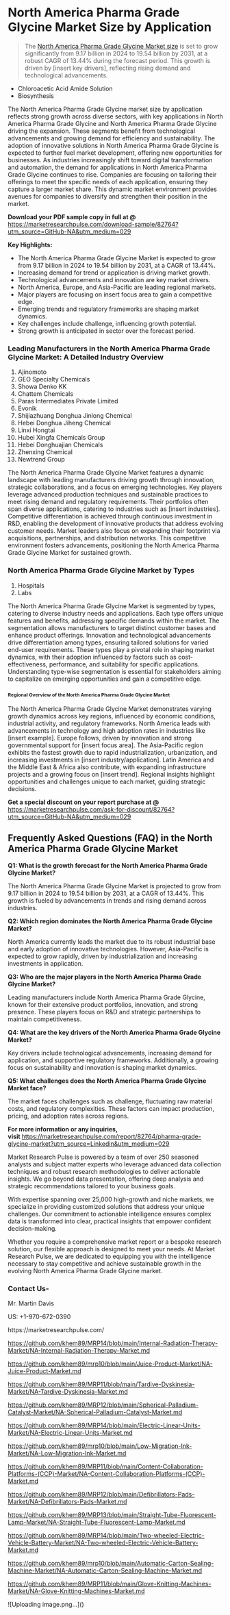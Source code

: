 <h1>North America Pharma Grade Glycine Market&nbsp;Size by Application</h1><blockquote><p>The <a href="https://marketresearchpulse.com/download-sample/82764?utm_source=GitHub-NA&amp;utm_medium=029">North America Pharma Grade Glycine Market size</a> is set to grow significantly from 9.17 billion in 2024 to 19.54 billion by 2031, at a robust CAGR of 13.44% during the forecast period. This growth is driven by [insert key drivers], reflecting rising demand and technological advancements.</p></blockquote><ul><li>Chloroacetic Acid Amide Solution<li> Biosynthesis</li></ul><p>The North America Pharma Grade Glycine market size by application reflects strong growth across diverse sectors, with key applications in North America Pharma Grade Glycine and North America Pharma Grade Glycine driving the expansion. These segments benefit from technological advancements and growing demand for efficiency and sustainability. The adoption of innovative solutions in North America Pharma Grade Glycine is expected to further fuel market development, offering new opportunities for businesses. As industries increasingly shift toward digital transformation and automation, the demand for applications in North America Pharma Grade Glycine continues to rise. Companies are focusing on tailoring their offerings to meet the specific needs of each application, ensuring they capture a larger market share. This dynamic market environment provides avenues for companies to diversify and strengthen their position in the market.</p><p><strong>Download your PDF sample copy in full at @ </strong><a href="https://marketresearchpulse.com/download-sample/82764?utm_source=GitHub-NA&amp;utm_medium=029">https://marketresearchpulse.com/download-sample/82764?utm_source=GitHub-NA&amp;utm_medium=029</a></p><p><strong>Key Highlights: </strong></p><ul><li>The North America Pharma Grade Glycine Market is expected to grow from 9.17 billion in 2024 to 19.54 billion by 2031, at a CAGR of 13.44%.</li><li>Increasing demand for trend or application is driving market growth.</li><li>Technological advancements and innovation are key market drivers.</li><li>North America, Europe, and Asia-Pacific are leading regional markets.</li><li>Major players are focusing on insert focus area to gain a competitive edge.</li><li>Emerging trends and regulatory frameworks are shaping market dynamics.</li><li>Key challenges include challenge, influencing growth potential.</li><li>Strong growth is anticipated in sector over the forecast period.</li></ul><h3>Leading Manufacturers in the North America Pharma Grade Glycine Market: A Detailed Industry Overview</h3><ol><li>Ajinomoto</li><li>GEO Specialty Chemicals</li><li>Showa Denko KK</li><li>Chattem Chemicals</li><li>Paras Intermediates Private Limited</li><li>Evonik</li><li>Shijiazhuang Donghua Jinlong Chemical</li><li>Hebei Donghua Jiheng Chemical</li><li>Linxi Hongtai</li><li>Hubei Xingfa Chemicals Group</li><li>Hebei Donghuajian Chemicals</li><li>Zhenxing Chemical</li><li>Newtrend Group</li></ol><div class="flex max-w-full flex-col flex-grow"><div class="min-h-8 text-message flex w-full flex-col items-end gap-2 whitespace-normal break-words [.text-message+&amp;]:mt-5" dir="auto" data-message-author-role="assistant" data-message-id="fd8432e4-4910-450d-b182-61b7bfb0a01f" data-message-model-slug="gpt-4o"><div class="flex w-full flex-col gap-1 empty:hidden first:pt-[3px]"><div class="markdown prose w-full break-words dark:prose-invert light"><p>The North America Pharma Grade Glycine Market features a dynamic landscape with leading manufacturers driving growth through innovation, strategic collaborations, and a focus on emerging technologies. Key players leverage advanced production techniques and sustainable practices to meet rising demand and regulatory requirements. Their portfolios often span diverse applications, catering to industries such as [insert industries]. Competitive differentiation is achieved through continuous investment in R&amp;D, enabling the development of innovative products that address evolving customer needs. Market leaders also focus on expanding their footprint via acquisitions, partnerships, and distribution networks. This competitive environment fosters advancements, positioning the North America Pharma Grade Glycine Market for sustained growth.</p></div></div></div></div><h3>North America Pharma Grade Glycine Market by Types</h3><ol><li>Hospitals<li> Labs</li></ol><div class="flex max-w-full flex-col flex-grow"><div class="min-h-8 text-message flex w-full flex-col items-end gap-2 whitespace-normal break-words [.text-message+&amp;]:mt-5" dir="auto" data-message-author-role="assistant" data-message-id="084470be-0bb7-4664-bddf-5156b4f41249" data-message-model-slug="gpt-4o-mini"><div class="flex w-full flex-col gap-1 empty:hidden first:pt-[3px]"><div class="markdown prose w-full break-words dark:prose-invert light"><p>The North America Pharma Grade Glycine Market is segmented by types, catering to diverse industry needs and applications. Each type offers unique features and benefits, addressing specific demands within the market. The segmentation allows manufacturers to target distinct customer bases and enhance product offerings. Innovation and technological advancements drive differentiation among types, ensuring tailored solutions for varied end-user requirements. These types play a pivotal role in shaping market dynamics, with their adoption influenced by factors such as cost-effectiveness, performance, and suitability for specific applications. Understanding type-wise segmentation is essential for stakeholders aiming to capitalize on emerging opportunities and gain a competitive edge.</p></div></div></div></div><h3><span style="font-size: 11px;">Regional Overview of the North America Pharma Grade Glycine Market</span></h3><div class="flex max-w-full flex-col flex-grow"><div class="min-h-8 text-message flex w-full flex-col items-end gap-2 whitespace-normal break-words [.text-message+&amp;]:mt-5" dir="auto" data-message-author-role="assistant" data-message-id="e9038762-ce64-4e30-91c9-9bd413514231" data-message-model-slug="gpt-4o-mini"><div class="flex w-full flex-col gap-1 empty:hidden first:pt-[3px]"><div class="markdown prose w-full break-words dark:prose-invert light"><p>The North America Pharma Grade Glycine Market demonstrates varying growth dynamics across key regions, influenced by economic conditions, industrial activity, and regulatory frameworks. North America leads with advancements in technology and high adoption rates in industries like [insert example]. Europe follows, driven by innovation and strong governmental support for [insert focus area]. The Asia-Pacific region exhibits the fastest growth due to rapid industrialization, urbanization, and increasing investments in [insert industry/application]. Latin America and the Middle East &amp; Africa also contribute, with expanding infrastructure projects and a growing focus on [insert trend]. Regional insights highlight opportunities and challenges unique to each market, guiding strategic decisions.</p></div></div></div></div><p><strong>Get a special discount on your report purchase at @ </strong><a href="https://marketresearchpulse.com/ask-for-discount/82764?utm_source=GitHub-NA&amp;utm_medium=029">https://marketresearchpulse.com/ask-for-discount/82764?utm_source=GitHub-NA&amp;utm_medium=029</a></p><h2>Frequently Asked Questions (FAQ) in the North America Pharma Grade Glycine Market</h2><p><strong>Q1: What is the growth forecast for the North America Pharma Grade Glycine Market?</strong></p><p>The North America Pharma Grade Glycine Market is projected to grow from 9.17 billion in 2024 to 19.54 billion by 2031, at a CAGR of 13.44%. This growth is fueled by advancements in trends and rising demand across industries.</p><p><strong>Q2: Which region dominates the North America Pharma Grade Glycine Market?</strong></p><p>North America currently leads the market due to its robust industrial base and early adoption of innovative technologies. However, Asia-Pacific is expected to grow rapidly, driven by industrialization and increasing investments in application.</p><p><strong>Q3: Who are the major players in the North America Pharma Grade Glycine Market?</strong></p><p>Leading manufacturers include North America Pharma Grade Glycine, known for their extensive product portfolios, innovation, and strong presence. These players focus on R&amp;D and strategic partnerships to maintain competitiveness.</p><p><strong>Q4: What are the key drivers of the North America Pharma Grade Glycine Market?</strong></p><p>Key drivers include technological advancements, increasing demand for application, and supportive regulatory frameworks. Additionally, a growing focus on sustainability and innovation is shaping market dynamics.</p><p><strong>Q5: What challenges does the North America Pharma Grade Glycine Market face?</strong></p><p>The market faces challenges such as challenge, fluctuating raw material costs, and regulatory complexities. These factors can impact production, pricing, and adoption rates across regions.</p><p><strong>For more information or any inquiries, visit&nbsp;</strong><a href="https://marketresearchpulse.com/report/82764/pharma-grade-glycine-market?utm_source=Linkedin&utm_medium=029">https://marketresearchpulse.com/report/82764/pharma-grade-glycine-market?utm_source=Linkedin&utm_medium=029</a></p><p>Market Research Pulse is powered by a team of over 250 seasoned analysts and subject matter experts who leverage advanced data collection techniques and robust research methodologies to deliver actionable insights. We go beyond data presentation, offering deep analysis and strategic recommendations tailored to your business goals.</p><p>With expertise spanning over 25,000 high-growth and niche markets, we specialize in providing customized solutions that address your unique challenges. Our commitment to actionable intelligence ensures complex data is transformed into clear, practical insights that empower confident decision-making.</p><p>Whether you require a comprehensive market report or a bespoke research solution, our flexible approach is designed to meet your needs. At Market Research Pulse, we are dedicated to equipping you with the intelligence necessary to stay competitive and achieve sustainable growth in the evolving North America Pharma Grade Glycine market.</p><h3><strong>Contact Us-</strong></h3><p>Mr. Martin Davis</p><p>US: +1-970-672-0390</p><p>https://marketresearchpulse.com/</p><p><a href="https://github.com/khem89/MRP14/blob/main/Internal-Radiation-Therapy-Market/NA-Internal-Radiation-Therapy-Market.md">https://github.com/khem89/MRP14/blob/main/Internal-Radiation-Therapy-Market/NA-Internal-Radiation-Therapy-Market.md</a></p><p><a href="https://github.com/khem89/mrp10/blob/main/Juice-Product-Market/NA-Juice-Product-Market.md">https://github.com/khem89/mrp10/blob/main/Juice-Product-Market/NA-Juice-Product-Market.md</a></p><p><a href="https://github.com/khem89/MRP11/blob/main/Tardive-Dyskinesia-Market/NA-Tardive-Dyskinesia-Market.md">https://github.com/khem89/MRP11/blob/main/Tardive-Dyskinesia-Market/NA-Tardive-Dyskinesia-Market.md</a></p><p><a href="https://github.com/khem89/MRP12/blob/main/Spherical-Palladium-Catalyst-Market/NA-Spherical-Palladium-Catalyst-Market.md">https://github.com/khem89/MRP12/blob/main/Spherical-Palladium-Catalyst-Market/NA-Spherical-Palladium-Catalyst-Market.md</a></p><p><a href="https://github.com/khem89/MRP14/blob/main/Electric-Linear-Units-Market/NA-Electric-Linear-Units-Market.md">https://github.com/khem89/MRP14/blob/main/Electric-Linear-Units-Market/NA-Electric-Linear-Units-Market.md</a></p><p><a href="https://github.com/khem89/mrp10/blob/main/Low-Migration-Ink-Market/NA-Low-Migration-Ink-Market.md">https://github.com/khem89/mrp10/blob/main/Low-Migration-Ink-Market/NA-Low-Migration-Ink-Market.md</a></p><p><a href="https://github.com/khem89/MRP11/blob/main/Content-Collaboration-Platforms-(CCP)-Market/NA-Content-Collaboration-Platforms-(CCP)-Market.md">https://github.com/khem89/MRP11/blob/main/Content-Collaboration-Platforms-(CCP)-Market/NA-Content-Collaboration-Platforms-(CCP)-Market.md</a></p><p><a href="https://github.com/khem89/MRP12/blob/main/Defibrillators-Pads-Market/NA-Defibrillators-Pads-Market.md">https://github.com/khem89/MRP12/blob/main/Defibrillators-Pads-Market/NA-Defibrillators-Pads-Market.md</a></p><p><a href="https://github.com/khem89/MRP13/blob/main/Straight-Tube-Fluorescent-Lamp-Market/NA-Straight-Tube-Fluorescent-Lamp-Market.md">https://github.com/khem89/MRP13/blob/main/Straight-Tube-Fluorescent-Lamp-Market/NA-Straight-Tube-Fluorescent-Lamp-Market.md</a></p><p><a href="https://github.com/khem89/MRP14/blob/main/Two-wheeled-Electric-Vehicle-Battery-Market/NA-Two-wheeled-Electric-Vehicle-Battery-Market.md">https://github.com/khem89/MRP14/blob/main/Two-wheeled-Electric-Vehicle-Battery-Market/NA-Two-wheeled-Electric-Vehicle-Battery-Market.md</a></p><p><a href="https://github.com/khem89/mrp10/blob/main/Automatic-Carton-Sealing-Machine-Market/NA-Automatic-Carton-Sealing-Machine-Market.md">https://github.com/khem89/mrp10/blob/main/Automatic-Carton-Sealing-Machine-Market/NA-Automatic-Carton-Sealing-Machine-Market.md</a></p><p><a href="https://github.com/khem89/MRP11/blob/main/Glove-Knitting-Machines-Market/NA-Glove-Knitting-Machines-Market.md">https://github.com/khem89/MRP11/blob/main/Glove-Knitting-Machines-Market/NA-Glove-Knitting-Machines-Market.md</a></p>
![Uploading image.png…]()

